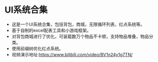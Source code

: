 # UI系统合集
- 这是一个UI系统合集，包括背包，商城，无限循环列表，红点系统等。
- 基于自制的excel配表工具和小游戏框架。
- 对背包商城进行了优化，可装载数万个物品不卡顿，支持物品堆叠，物品分类。
- 使用前缀树优化红点系统。
- 视频演示地址:https://www.bilibili.com/video/BV1n24y1g7TN/
